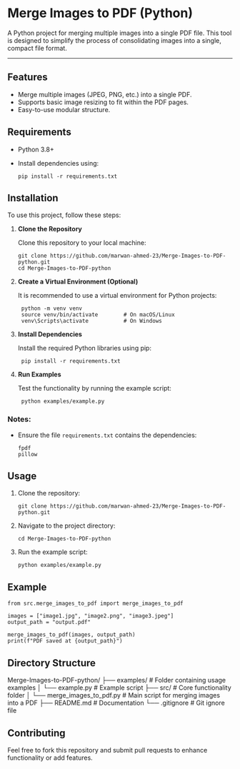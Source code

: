 # Merge Images to PDF (Python)

A Python project for merging multiple images into a single PDF file. This tool is designed to simplify the process of consolidating images into a single, compact file format.

---

## Features
- Merge multiple images (JPEG, PNG, etc.) into a single PDF.
- Supports basic image resizing to fit within the PDF pages.
- Easy-to-use modular structure.

## Requirements

- Python 3.8+
- Install dependencies using:

    ```
    pip install -r requirements.txt
    ```

## Installation

To use this project, follow these steps:

1. **Clone the Repository**
    
    Clone this repository to your local machine:  
    
    ```
    git clone https://github.com/marwan-ahmed-23/Merge-Images-to-PDF-python.git
    cd Merge-Images-to-PDF-python
    ```

2. **Create a Virtual Environment (Optional)**

    It is recommended to use a virtual environment for Python projects:
    
   ```
    python -m venv venv
    source venv/bin/activate        # On macOS/Linux
    venv\Scripts\activate           # On Windows
   ```

3. **Install Dependencies**

    Install the required Python libraries using pip:
    
   ```
    pip install -r requirements.txt
   ```

4. **Run Examples**

    Test the functionality by running the example script:
    
   ```
    python examples/example.py
   ```


### Notes:
- Ensure the file `requirements.txt` contains the dependencies:
    ```
    fpdf
    pillow
    ```

## Usage

1. Clone the repository:

    ```
    git clone https://github.com/marwan-ahmed-23/Merge-Images-to-PDF-python.git
    ```

2. Navigate to the project directory:

    ```
    cd Merge-Images-to-PDF-python
    ```

3. Run the example script:

    ```
    python examples/example.py
    ```

## Example

```
from src.merge_images_to_pdf import merge_images_to_pdf

images = ["image1.jpg", "image2.png", "image3.jpeg"]
output_path = "output.pdf"

merge_images_to_pdf(images, output_path)
print(f"PDF saved at {output_path}")
```

## Directory Structure

Merge-Images-to-PDF-python/
├── examples/                 # Folder containing usage examples
│   └── example.py            # Example script
├── src/                      # Core functionality folder
│   └── merge_images_to_pdf.py # Main script for merging images into a PDF
├── README.md                 # Documentation
└── .gitignore                # Git ignore file

## Contributing

Feel free to fork this repository and submit pull requests to enhance functionality or add features.
